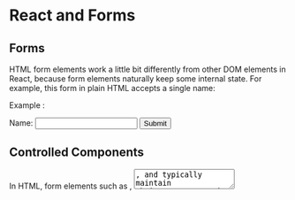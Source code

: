 # React and Forms

## Forms
HTML form elements work a little bit differently from other DOM elements in React, because form elements naturally keep some internal state. For example, this form in plain HTML accepts a single name:

Example :

<form>
  <label>
    Name:
    <input type="text" name="name" />
  </label>
  <input type="submit" value="Submit" />
</form>

## Controlled Components
In HTML, form elements such as , <textarea>, and typically maintain their own state and update it based on user input. In React, mutable state is typically kept in the state property of components, and only updated with setState(). The file input Tag In HTML, an lets the user choose one or more files from their device storage to be uploaded to a server or manipulated by JavaScript via the File API.

Example :

<input type="file" />

## Handling Multiple Inputs
When you need to handle multiple controlled input elements, you can add a name attribute to each element and let the handler function choose what to do based on the value of event.target.name.

## Controlled Input Null Value
Specifying the value prop on a controlled component prevents the user from changing the input unless you desire so. If you’ve specified a value but the input is still editable, you may have accidentally set value to undefined or null.